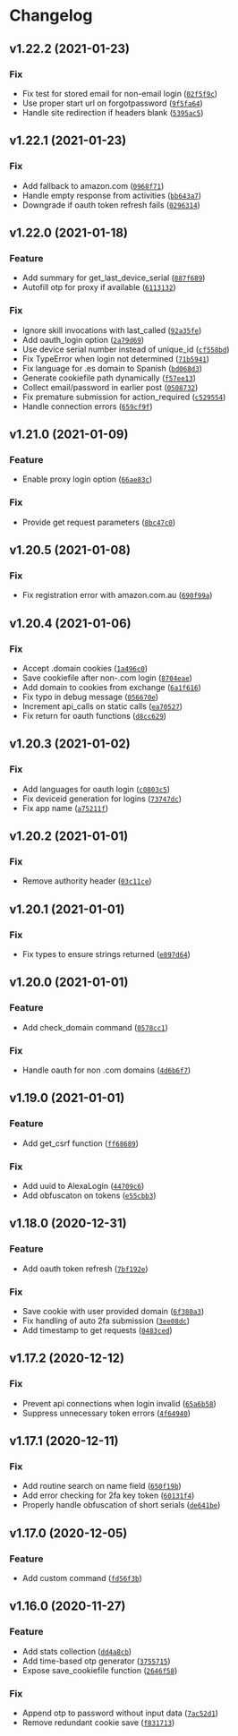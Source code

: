 # Changelog

<!--next-version-placeholder-->

## v1.22.2 (2021-01-23)
### Fix
* Fix test for stored email for non-email login ([`02f5f9c`](https://gitlab.com/keatontaylor/alexapy/-/commit/02f5f9c0d8437b7c39e12b4f71e3a5c8cd8f3a80))
* Use proper start url on forgotpassword ([`9f5fa64`](https://gitlab.com/keatontaylor/alexapy/-/commit/9f5fa6488f2e42f72da13215a6fd38469e56ada4))
* Handle site redirection if headers blank ([`5395ac5`](https://gitlab.com/keatontaylor/alexapy/-/commit/5395ac599972ab6ade214d89a6726c6e0d3a296b))

## v1.22.1 (2021-01-23)
### Fix
* Add fallback to amazon.com ([`0968f71`](https://gitlab.com/keatontaylor/alexapy/-/commit/0968f7132b7eeeaeb36f049bf7c5a9977bc3a440))
* Handle empty response from activities ([`bb643a7`](https://gitlab.com/keatontaylor/alexapy/-/commit/bb643a7cd00c8b16ae6c821d2468af676d9d4fcd))
* Downgrade if oauth token refresh fails ([`0296314`](https://gitlab.com/keatontaylor/alexapy/-/commit/0296314566cab0038c7e27671bbc859132c9d455))

## v1.22.0 (2021-01-18)
### Feature
* Add summary for get_last_device_serial ([`887f689`](https://gitlab.com/keatontaylor/alexapy/-/commit/887f689b96997bedfc3f43791d2800dc7f083623))
* Autofill otp for proxy if available ([`6113132`](https://gitlab.com/keatontaylor/alexapy/-/commit/6113132fc7b9526da32e42ce2573f44d81de5812))

### Fix
* Ignore skill invocations with last_called ([`92a35fe`](https://gitlab.com/keatontaylor/alexapy/-/commit/92a35fe72f068575fa41e257f53de58bb96c8f9a))
* Add oauth_login option ([`2a79d69`](https://gitlab.com/keatontaylor/alexapy/-/commit/2a79d69c501796363403a7004c19d810dec1e263))
* Use device serial number instead of unique_id ([`cf558bd`](https://gitlab.com/keatontaylor/alexapy/-/commit/cf558bda21c786b4b7abca1478afdb08eca44e3f))
* Fix TypeError when login not determined ([`71b5941`](https://gitlab.com/keatontaylor/alexapy/-/commit/71b594159288cc1df510a459bcfc1839f1650333))
* Fix language for .es domain to Spanish ([`bd068d3`](https://gitlab.com/keatontaylor/alexapy/-/commit/bd068d305ba4ee5c6455be9c32b4f50b10afd31c))
* Generate cookiefile path dynamically ([`f57ee13`](https://gitlab.com/keatontaylor/alexapy/-/commit/f57ee1337f22d083e5f5d782f2e8380189f0efc6))
* Collect email/password in earlier post ([`0508732`](https://gitlab.com/keatontaylor/alexapy/-/commit/0508732a8f56e629c9351450be56a1376b37b26d))
* Fix premature submission for action_required ([`c529554`](https://gitlab.com/keatontaylor/alexapy/-/commit/c52955404ac226d951cbcf4c6a0e37462b212335))
* Handle connection errors ([`659cf9f`](https://gitlab.com/keatontaylor/alexapy/-/commit/659cf9f53e11c58f323ec57b0be579935dbc5601))

## v1.21.0 (2021-01-09)
### Feature
* Enable proxy login option ([`66ae83c`](https://gitlab.com/keatontaylor/alexapy/-/commit/66ae83cd38e54eb66d015cc075f9513c8f8eccf9))

### Fix
* Provide get request parameters ([`8bc47c0`](https://gitlab.com/keatontaylor/alexapy/-/commit/8bc47c08a3d8371daa38e39809437b3c224a22b2))

## v1.20.5 (2021-01-08)
### Fix
* Fix registration error with amazon.com.au ([`690f99a`](https://gitlab.com/keatontaylor/alexapy/-/commit/690f99a58eb91f4d3e2e6824453e8511a7bd07a4))

## v1.20.4 (2021-01-06)
### Fix
* Accept .domain cookies ([`1a496c0`](https://gitlab.com/keatontaylor/alexapy/-/commit/1a496c0e635e8211e73a27f5f8b242bf89d2d2e7))
* Save cookiefile after non-.com login ([`8704eae`](https://gitlab.com/keatontaylor/alexapy/-/commit/8704eaeae79f713f13509beb968e05a8c831dc34))
* Add domain to cookies from exchange ([`6a1f616`](https://gitlab.com/keatontaylor/alexapy/-/commit/6a1f616ff77d46c42f791f2fada0f19b42ece8da))
* Fix typo in debug message ([`056670e`](https://gitlab.com/keatontaylor/alexapy/-/commit/056670e81490bbac0d04c17c45fea4869d9319ca))
* Increment api_calls on static calls ([`ea70527`](https://gitlab.com/keatontaylor/alexapy/-/commit/ea70527cdd393e9d041ced902df267ef2357ecf5))
* Fix return for oauth functions ([`d8cc629`](https://gitlab.com/keatontaylor/alexapy/-/commit/d8cc6297589b3f9268a1b3b6872fc0ceeae88483))

## v1.20.3 (2021-01-02)
### Fix
* Add languages for oauth login ([`c0803c5`](https://gitlab.com/keatontaylor/alexapy/-/commit/c0803c5e828524ea8965a9842c8c7d0354d34c24))
* Fix deviceid generation for logins ([`73747dc`](https://gitlab.com/keatontaylor/alexapy/-/commit/73747dca1850f1c25a0ca70ad721e6957072e601))
* Fix app name ([`a75211f`](https://gitlab.com/keatontaylor/alexapy/-/commit/a75211fadd5bc8e89cb6357f0019c246b19aa594))

## v1.20.2 (2021-01-01)
### Fix
* Remove authority header ([`03c11ce`](https://gitlab.com/keatontaylor/alexapy/-/commit/03c11ce09df6559af8cefa657a74d6d7aa086734))

## v1.20.1 (2021-01-01)
### Fix
* Fix types to ensure strings returned ([`e897d64`](https://gitlab.com/keatontaylor/alexapy/-/commit/e897d64ca0bff2904f1c89aa840de7473a761b2e))

## v1.20.0 (2021-01-01)
### Feature
* Add check_domain command ([`0578cc1`](https://gitlab.com/keatontaylor/alexapy/-/commit/0578cc1379c071d338806aae2f37bf71573146c4))

### Fix
* Handle oauth for non .com domains ([`4d6b6f7`](https://gitlab.com/keatontaylor/alexapy/-/commit/4d6b6f74bfe856405736881ff06d548b67554438))

## v1.19.0 (2021-01-01)
### Feature
* Add get_csrf function ([`ff68689`](https://gitlab.com/keatontaylor/alexapy/-/commit/ff68689e25e148799d8b1d9e1245a519ea0a856a))

### Fix
* Add uuid to AlexaLogin ([`44709c6`](https://gitlab.com/keatontaylor/alexapy/-/commit/44709c6aa78d5b723c0d42e3570ab6caa9bd0dcb))
* Add obfuscaton on tokens ([`e55cbb3`](https://gitlab.com/keatontaylor/alexapy/-/commit/e55cbb3dd54f19b491b69ddf0435724fa814a0a7))

## v1.18.0 (2020-12-31)
### Feature
* Add oauth token refresh ([`7bf192e`](https://gitlab.com/keatontaylor/alexapy/-/commit/7bf192eb497834323efb49f9a6b5b7a3217b8691))

### Fix
* Save cookie with user provided domain ([`6f380a3`](https://gitlab.com/keatontaylor/alexapy/-/commit/6f380a323c60ee3937af146fdb43e5127b250eb2))
* Fix handling of auto 2fa submission ([`3ee08dc`](https://gitlab.com/keatontaylor/alexapy/-/commit/3ee08dc2be35baeca0f52bbcd9ee5d7416e474fc))
* Add timestamp to get requests ([`0483ced`](https://gitlab.com/keatontaylor/alexapy/-/commit/0483ced938680d24b15ff0311027afa148782e76))

## v1.17.2 (2020-12-12)
### Fix
* Prevent api connections when login invalid ([`65a6b58`](https://gitlab.com/keatontaylor/alexapy/-/commit/65a6b58ac7c31c101b3c6b2a91d3f45ebc68b610))
* Suppress unnecessary token errors ([`4f64940`](https://gitlab.com/keatontaylor/alexapy/-/commit/4f6494007d27efe92979a9e0cba6edb12a9147b9))

## v1.17.1 (2020-12-11)
### Fix
* Add routine search on name field ([`650f19b`](https://gitlab.com/keatontaylor/alexapy/-/commit/650f19bfba6a215c49da4e590fb22638643232d2))
* Add error checking for 2fa key token ([`60131f4`](https://gitlab.com/keatontaylor/alexapy/-/commit/60131f465370067eef6c44403f40db5c18cd5168))
* Properly handle obfuscation of short serials ([`de641be`](https://gitlab.com/keatontaylor/alexapy/-/commit/de641bea20575eea07a04f3aeeeed27a42bfcf47))

## v1.17.0 (2020-12-05)
### Feature
* Add custom command ([`fd56f3b`](https://gitlab.com/keatontaylor/alexapy/-/commit/fd56f3b8011ae3353d2a62f1d0443b85216585df))

## v1.16.0 (2020-11-27)
### Feature
* Add stats collection ([`dd4a8cb`](https://gitlab.com/keatontaylor/alexapy/-/commit/dd4a8cbc186af00caab1da214c7dcbcf8a8ee51c))
* Add time-based otp generator ([`3755715`](https://gitlab.com/keatontaylor/alexapy/-/commit/3755715fc3dedcf55d9b615a17c8492437181643))
* Expose save_cookiefile function ([`2646f58`](https://gitlab.com/keatontaylor/alexapy/-/commit/2646f58d6ce68799e8e55af10bce8564f8655229))

### Fix
* Append otp to password without input data ([`7ac52d1`](https://gitlab.com/keatontaylor/alexapy/-/commit/7ac52d12dd55ab4c5068e8c97f02317a20196752))
* Remove redundant cookie save ([`f831713`](https://gitlab.com/keatontaylor/alexapy/-/commit/f83171397dc25813f32a23dd821f7119682afa7b))

